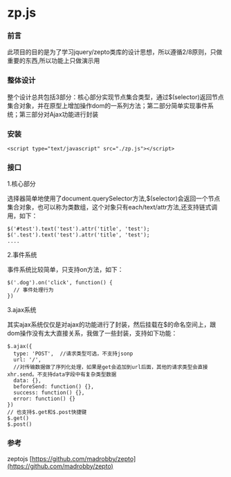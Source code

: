 # zp.js

### 前言

此项目的目的是为了学习jquery/zepto类库的设计思想，所以遵循2/8原则，只做重要的东西,所以功能上只做演示用

### 整体设计

整个设计总共包括3部分：核心部分实现节点集合类型，通过$(selector)返回节点集合对象，并在原型上增加操作dom的一系列方法；第二部分简单实现事件系统；第三部分对Ajax功能进行封装

### 安装

```
<script type="text/javascript" src="./zp.js"></script>
```

### 接口

1.核心部分

选择器简单地使用了document.querySelector方法,$(selector)会返回一个节点集合对象，也可以称为类数组，这个对象只有each/text/attr方法,还支持链式调用，如下：

```
$('#test').text('test').attr('title', 'test');
$('.test').text('test').attr('title', 'test');
....
```

2.事件系统

事件系统比较简单，只支持on方法，如下：

```
$('.dog').on('click', function() {
  // 事件处理行为
})
```

3.ajax系统

其实ajax系统仅仅是对ajax的功能进行了封装，然后挂载在$的命名空间上，跟dom操作没有太大直接关系，我做了一些封装，支持如下功能：
```
$.ajax({
  type: 'POST',  //请求类型可选，不支持jsonp
  url: '/',
  //对传输数据做了序列化处理，如果是get会追加到url后面，其他的请求类型会直接xhr.send。不支持data字段中有复杂类型数据
  data: {},  
  beforeSend: function() {},
  success: function() {},
  error: function() {}
})
// 也支持$.get和$.post快捷键
$.get()
$.post()
```

### 参考

zeptojs [https://github.com/madrobby/zepto](https://github.com/madrobby/zepto)

